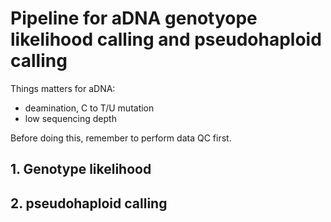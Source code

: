 # Pipeline for aDNA genotyope likelihood calling and pseudohaploid calling

Things matters for aDNA:
- deamination, C to T/U mutation
- low sequencing depth

Before doing this, remember to perform data QC first.

## 1. Genotype likelihood





## 2. pseudohaploid calling
